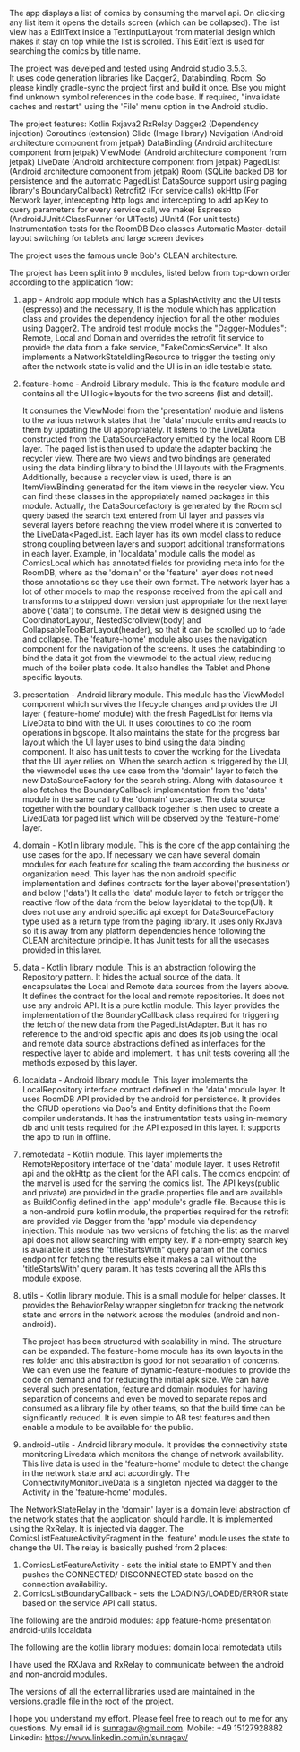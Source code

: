 The app displays a list of comics by consuming the marvel api. On clicking any list item it opens the details screen
(which can be collapsed).
The list view has a EditText inside a TextInputLayout from material design which makes it stay on top while the list is scrolled.
This EditText is used for searching the comics by title name.

The project was develped and tested using Android studio 3.5.3.  
It uses code generation libraries like Dagger2, Databinding, Room. So please kindly gradle-sync the project first and build it once. 
Else you might find unknown symbol references in the code base. If required, "invalidate caches and restart" using the 'File' menu option in the Android studio.

The project features:
Kotlin
Rxjava2
RxRelay
Dagger2 (Dependency injection)
Coroutines (extension)
Glide (Image library)
Navigation (Android architecture component from jetpak)
DataBinding (Android architecture component from jetpak)
ViewModel (Android architecture component from jetpak)
LiveDate (Android architecture component from jetpak)
PagedList (Android architecture component from jetpak)
Room (SQLite backed DB for persistence and the automatic PagedList DataSource support using paging library's BoundaryCallback)
Retrofit2 (For service calls)
okHttp (For Network layer, intercepting http logs and intercepting to add apiKey to query parameters for every service call, we make)
Espresso (AndroidJUnit4ClassRunner for UITests)
JUnit4 (For unit tests)
Instrumentation tests for the RoomDB Dao classes
Automatic Master-detail layout switching for tablets and large screen devices

The project uses the famous uncle Bob's CLEAN architecture.

The project has been split into 9 modules, listed below from top-down order according to the application flow:

1. app  -  Android app module which has a SplashActivity and the UI tests (espresso) and the necessary,
	It is the module which has application class and provides the dependency injection for all the other modules using Dagger2.
	The android test module mocks the "Dagger-Modules":  Remote, Local and Domain and overrides the retrofit fit service to provide the data from
	a fake service, "FakeComicsService". It also implements a NetworkStateIdlingResource to trigger the testing only after the network state is valid and the
	UI is in an idle testable state.

2. feature-home - Android Library module. This is the feature module and contains all the UI logic+layouts for the two screens (list and detail).

	It consumes the ViewModel from the 'presentation' module and listens  to the various network states that the 'data' module emits and reacts to them by updating the UI appropriately.
	It listens to the LiveData<PagedList> constructed from the DataSourceFactory emitted by the local Room DB layer. The paged list is then used to update the adapter backing the
	recycler view. There are two views and two bindings are generated using the data binding library to bind the UI layouts with the Fragments. Additionally, because a recycler view
	is used, there is an ItemViewBinding generated for the item views in the recycler view. You can find these classes in the appropriately named packages in this module.
	Actually, the DataSourcefactory is generated by the Room sql query based the search text entered from UI layer and passes via several layers before reaching 
	the view model where it is converted to the LiveData<PagedList<ComicsEntity>. 
	Each layer has its own model class to reduce strong coupling between layers and support additional transformations in each layer. 
	Example, in 'localdata' module calls the model as ComicsLocal which has annotated fields for providing meta info for the RoomDB, 
	where as the 'domain' or the 'feature' layer does not need those annotations so they use their own format. 
	The network layer has a lot of other models to map the response received from the api call and transforms to a stripped down version 
	just appropriate for the next layer above ('data') to consume.
	The detail view is designed using the CoordinatorLayout, NestedScrollview(body) and CollapsableToolBarLayout(header), so that it can be scrolled up to fade and collapse.
	The 'feature-home' module also uses the navigation component for the navigation of the screens. 
	It uses the databinding to bind the data it got from the viewmodel to the actual view, reducing much of the boiler plate code. 
	It also handles the Tablet and Phone specific layouts.

3. presentation - Android library module. This module has the ViewModel component which survives the lifecycle changes and provides the UI layer ('feature-home' module)
	with the fresh PagedList for items via LiveData to bind with the UI. It uses coroutines to do the room operations in bgscope. It also maintains the state for the 
	progress bar layout which the UI layer uses to bind using the data binding component. It also has unit tests to cover the working for the Livedata<PagedList> that the UI
	layer relies on. When the search action is triggered by the UI, the viewmodel uses the use case from the 'domain' layer to fetch the new DataSourceFactory for the search
	string. Along with datasource it also fetches the BoundaryCallback implementation from the 'data' module in the same call to the 'domain' usecase. The data source together 
	with the boundary callback together is then used to create a LivedData for paged list which will be observed by the 'feature-home' layer. 

4. domain - Kotlin library module. This is the core of the app containing the use cases for the app. If necessary we can have several domain modules for each feature for scaling the team
	according the business or organization need. This layer has the non android specific implementation and defines contracts for the layer above('presentation') and below ('data')
	It calls the 'data' module layer to fetch or trigger the reactive flow of the data from the below layer(data) to the top(UI).  It does not use any android specific api except for
	DataSourceFactory type used as a return type from the paging library. It uses only RxJava so it is away from any platform dependencies hence following the CLEAN architecture principle.
	It has Junit tests for all the usecases provided in this layer.

5. data - Kotlin library module. This is an abstraction following the Repository pattern. It hides the actual source of the data. It encapsulates the Local and Remote data sources from the layers above.
	It defines the contract for the local and remote repositories.
	It does not use any android API. It is a pure kotlin module. This layer provides the implementation of the BoundaryCallback class required for triggering the fetch of the new data from the 
	PagedListAdapter. But it has no reference to the android specific apis and does its job using the local and remote data source abstractions defined as interfaces for the respective layer to 
	abide and implement. 
	It has unit tests covering all the methods exposed by this layer.

6. localdata - Android library module. This layer implements the LocalRepository interface contract defined in the 'data' module layer. It uses RoomDB API provided by the android for persistence.
	It provides the CRUD operations via Dao's and Entity definitions that the Room compiler understands. It has the instrumentation tests using in-memory db and unit tests required for the
	API exposed in this layer. It supports the app to run in offline.

7. remotedata - Kotlin module. This layer implements the RemoteRepository interface of the 'data' module layer. It uses Retrofit api and the okHttp as the client for the API calls.
	The comics endpoint of the marvel is used for the serving the comics list. The API keys(public and private) are provided in the gradle.properties file and are available as BuildConfig
	defined in the 'app' module's gradle file. Because this is a non-android pure kotlin module, the properties required for the retrofit are provided via Dagger from the 'app' module
	via dependency injection. This module has two versions of fetching the list as the marvel api does not allow searching with empty key. If a non-empty search key is available it
	 uses the "titleStartsWith" query param  of the comics endpoint for fetching the results else it makes a call without the 'titleStartsWith' query param.
	 It has tests covering all the APIs this module expose.

8. utils - Kotlin library module. This is a small module for helper classes. It provides the BehaviorRelay wrapper singleton for tracking the network state and errors in the network across the modules
	(android and non-android).

	The project has been structured with scalability in mind. The structure can be expanded. The feature-home module has its own layouts in the res folder and this abstraction is good for 
	not separation of concerns. We can even use the feature of dynamic-feature-modules to provide the code on demand and for reducing the initial apk size.
	We can have several such presentation, feature and domain modules for having separation of concerns and even be moved to separate repos and consumed as a library file by other teams,
	so that the build time can be significantly reduced. It is even simple to AB test features and then enable a module to be available for the public.

9. android-utils - Android library module. It provides the connectivity state monitoring Livedata which monitors the change of network availability. This live data is used in the
    'feature-home' module to detect the change in the network state and act accordingly. The ConnectivityMonitorLiveData is a singleton injected via dagger to the Activity
    in the 'feature-home' modules.


The NetworkStateRelay in the 'domain' layer is a domain level abstraction of the network states that the application should handle.
It is implemented using the RxRelay.
It is injected via dagger. The ComicsListFeatureActivityFragment in the 'feature' module uses the state to change the UI.
The relay is basically pushed from 2 places:
1. ComicsListFeatureActivity - sets the initial state to EMPTY and then pushes the CONNECTED/ DISCONNECTED state based on the connection availability.
2. ComicsListBoundaryCallback - sets the LOADING/LOADED/ERROR state based on the service API call status. 

The following are the android modules:
app
feature-home
presentation
android-utils
localdata

The following are the kotlin library modules:
domain
local
remotedata
utils

I have used the RXJava and RxRelay to communicate between the android and non-android modules.

The versions of all the external libraries used are maintained in the versions.gradle file in the root of the project.

I hope you understand my effort. Please feel free to reach out to me for any questions. My email id is sunragav@gmail.com. Mobile: +49 15127928882
Linkedin: https://www.linkedin.com/in/sunragav/






